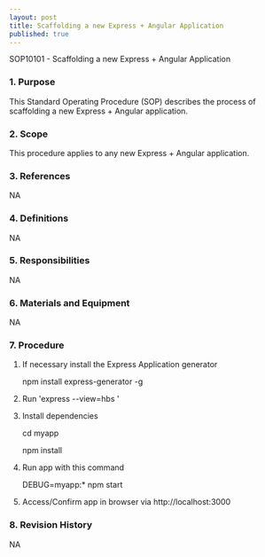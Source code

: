 ```yaml
---
layout: post
title: Scaffolding a new Express + Angular Application
published: true
---
```


SOP10101 - Scaffolding a new Express + Angular Application

### 1. Purpose

This Standard Operating Procedure (SOP) describes the process of scaffolding a new Express + Angular application.

### 2. Scope

This procedure applies to any new Express + Angular application.

### 3. References

NA

### 4. Definitions

NA

### 5. Responsibilities

NA

### 6. Materials and Equipment

NA

### 7. Procedure

1. If necessary install the Express Application generator

   npm install express-generator -g

2. Run 'express --view=hbs <myapp>'

3. Install dependencies

   cd myapp
   
   npm install
   
4. Run app with this command

   DEBUG=myapp:* npm start
   
5. Access/Confirm app in browser via http://localhost:3000


### 8. Revision History

NA
